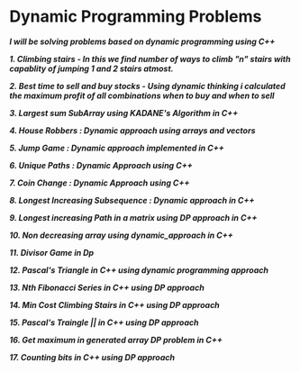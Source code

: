 # Dynamic Programming Problems

***I will be solving problems based on dynamic programming using C++***

***1. Climbing stairs - In this we find number of ways to climb "n" stairs with capablity of jumping 1 and 2 stairs atmost.***

***2. Best time to sell and buy stocks - Using dynamic thinking i calculated the maximum profit of all combinations when to buy and when to sell***

***3. Largest sum SubArray using KADANE's Algorithm in C++***

***4. House Robbers : Dynamic approach using arrays and vectors***

***5. Jump Game : Dynamic approach implemented in C++***

***6. Unique Paths : Dynamic Approach using C++***

***7. Coin Change : Dynamic Approach using C++***

***8. Longest Increasing Subsequence : Dynamic approach in C++***

***9. Longest increasing Path in a matrix using DP approach in C++***

***10. Non decreasing array using dynamic_approach in C++***

***11. Divisor Game in Dp***

***12. Pascal's Triangle in C++ using dynamic programming approach***

***13. Nth Fibonacci Series in C++ using DP approach***

***14. Min Cost Climbing Stairs in C++ using DP approach***

***15. Pascal's Traingle || in C++ using DP approach***

***16. Get maximum in generated array DP problem in C++***

***17. Counting bits in C++ using DP approach***










































